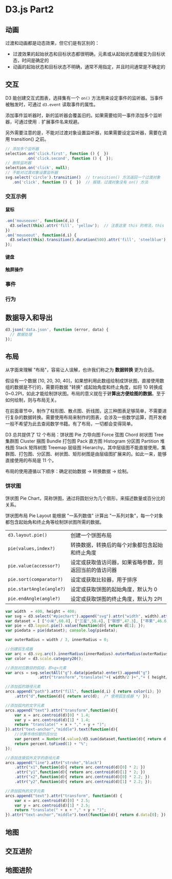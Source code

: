 # D3.js Part2

<script src="https://d3js.org/d3.v3.min.js"></script>

## 动画

过渡和动画都是动态效果，但它们是有区别的：
  * 过渡效果的起始状态和目标状态都很明确，元素或从起始状态缓缓变为目标状态，时间是确定的
  * 动画的起始状态和目标状态不明确，通常不用指定，并且时间通常是不确定的

## 交互

D3 能创建交互式图表，选择集有一个 `on()` 方法用来设定事件的监听器。当事件被触发时，可通过 `d3.event` 读取事件的属性。

添加事件监听器时，新的监听器会覆盖旧的。如果需要给同一事件添加多个监听器，可通过使用 `.` 扩展事件名来规避。

另外需要注意的是，不能对过渡对象设置监听器，如果需要设定监听器，需要在调用 transition() 之前。

```js
// 添加多个监听器
selection.on('click.first', function () {  })
         .on('click.second', function () {  });
// 删除监听器
selection.on('click', null);
// 不能对过渡对象设置监听器
svg.select('circle').transition()  // transition() 方法返回一个过渡对象
   .on('click', function () {  })  // 报错，过渡对象没有 on() 方法
```

### 交互示例

#### 鼠标

```js
.on('mouseover', function(d,i) {
  d3.select(this).attr('fill', 'yellow');  // 注意这里 this 的用法，this 指向事件被触发元素
})
.on('mouseout', function(d,i) {
  d3.select(this).transition().duration(500).attr('fill', 'steelblue');
});
```

#### 键盘

#### 触屏操作

### 事件

### 行为

## 数据导入和导出

```js
d3.json('data.json', function (error, data) {
  // 数据处理
});
```

## 布局

从字面来理解 "布局"，容易让人误解，也许我们称之为 **数据转换** 更为合适。

假设有一个数据 [10, 20, 30, 40]，如果想利用此数组绘制成饼状图，直接使用数组的数据是不行的，需要将数据 "转换" 成起始角度和终止角度，如将 10 转换成 0~0.2PI，如此才能绘制饼状图。布局的意义就在于**计算出方便绘图的数据**。至于如何绘制，则与布局无关。

在前面章节中，制作了柱形图、散点图、折线图，这三种图表足够简单，不需要进行复杂的数据转换。需要使用布局来制作的图表，会涉及一些数学运算，而开发者一般不希望为此去查阅数学书籍。有了布局，一切都会变得简单。

D3 总共提供了 12 个布局：饼状图 Pie 力导向图 Force 弦图 Chord 树状图 Tree 集群图 Cluster 捆图 Bundle 打包图 Pack 直方图 Histogram 分区图 Partition 堆栈图 Stack 矩阵树图 Treemap 层级图 Hierarchy。其中层级图不能直接使用，集群图、打包图、分区图、树状图、矩形树图是由层级图扩展来的。如此一来，能够直接使用的布局是 11 个。

布局的使用遵循以下顺序：确定初始数据 -> 转换数据 -> 绘制。

### 饼状图

饼状图 Pie Chart，简称饼图，通过将圆划分为几个扇形，来描述数量或百分比的关系。

饼状图布局 Pie Layout 能根据 "一系列数值" 计算出 "一系列对象"，每一个对象都包含起始角和终止角等绘制饼状图所需的数据。

|||
|---------------------------|----------------------------------------------------------------------
| `d3.layout.pie()`         | 创建一个饼图布局
| `pie(values,index?)`      | 转换数据，转换后的每个对象都包含起始和终止角度
| `pie.value(accessor?)`    | 设定或获取值访问器，如果省略参数，则返回当前的值访问器
| `pie.sort(comparator?)`   | 设定或获取比较器，用于排序
| `pie.startAngle(angle?)`  | 设定或获取饼图的起始角度，默认为 0
| `pie.endAngle(angle?)`    | 设定或获取饼图的终止角度，默认为 2PI

<div id="piechart"></div>
<script>
(function drawPie() {
  if (typeof(d3) === 'undefined') { return setTimeout(drawPie, 150); }
  var width  = 400, height = 400;
  var svg = d3.select("#piechart").append("svg").attr("width", width).attr("height", height);
  var dataset = [ ["小米",60.8], ["三星",58.4], ["联想",47.3], ["苹果",46.6], ["华为",41.3], ["酷派",40.1] ];
  var pie = d3.layout.pie().value(function(d){ return d[1]; });
  var piedata = pie(dataset); console.log(piedata);

  var outerRadius = width / 3, innerRadius = 0;

  //创建弧生成器
  var arc = d3.svg.arc().innerRadius(innerRadius).outerRadius(outerRadius);
  var color = d3.scale.category20();

  //添加对应数目的弧组，即<g>元素
  var arcs = svg.selectAll("g").data(piedata).enter().append("g")
                .attr("transform","translate("+( width/2 )+","+ ( height/2 ) +")");

  //添加弧的路径元素
  arcs.append("path").attr("fill", function(d,i) { return color(i); })
      .attr("d",function(d){ return arc(d);  /* 使用弧生成器 */ });

  //添加弧内的文字元素
  arcs.append("text").attr("transform",function(d){
      var x = arc.centroid(d)[0] * 1.4;
      var y = arc.centroid(d)[1] * 1.4;
      return "translate(" + x + "," + y + ")";
  }).attr("text-anchor","middle").text(function(d){
      //计算市场份额的百分比
      var percent = Number(d.value)/d3.sum(dataset,function(d){ return d[1]; }) * 100;
      return percent.toFixed(1) + "%";
  });

  //添加连接弧外文字的直线元素
  arcs.append("line").attr("stroke","black")
      .attr("x1",function(d){ return arc.centroid(d)[0] * 2; })
      .attr("y1",function(d){ return arc.centroid(d)[1] * 2; })
      .attr("x2",function(d){ return arc.centroid(d)[0] * 2.2; })
      .attr("y2",function(d){ return arc.centroid(d)[1] * 2.2; });

  //添加弧外的文字元素
  arcs.append("text").attr("transform", function(d) {
      var x = arc.centroid(d)[0] * 2.5;
      var y = arc.centroid(d)[1] * 2.5;
      return "translate(" + x + "," + y + ")";
  }).attr("text-anchor","middle").text(function(d){ return d.data[0]; });
})();
</script>

```js
var width  = 400, height = 400;
var svg = d3.select("#piechart").append("svg").attr("width", width).attr("height", height);
var dataset = [ ["小米",60.8], ["三星",58.4], ["联想",47.3], ["苹果",46.6], ["华为",41.3], ["酷派",40.1] ];
var pie = d3.layout.pie().value(function(d){ return d[1]; });
var piedata = pie(dataset); console.log(piedata);

var outerRadius = width / 3, innerRadius = 0;

//创建弧生成器
var arc = d3.svg.arc().innerRadius(innerRadius).outerRadius(outerRadius);
var color = d3.scale.category20();

//添加对应数目的弧组，即<g>元素
var arcs = svg.selectAll("g").data(piedata).enter().append("g")
              .attr("transform","translate("+( width/2 )+","+ ( height/2 ) +")");

//添加弧的路径元素
arcs.append("path").attr("fill", function(d,i) { return color(i); })
    .attr("d",function(d){ return arc(d);  /* 使用弧生成器 */ });

//添加弧内的文字元素
arcs.append("text").attr("transform",function(d){
    var x = arc.centroid(d)[0] * 1.4;
    var y = arc.centroid(d)[1] * 1.4;
    return "translate(" + x + "," + y + ")";
}).attr("text-anchor","middle").text(function(d){
    //计算市场份额的百分比
    var percent = Number(d.value)/d3.sum(dataset,function(d){ return d[1]; }) * 100;
    return percent.toFixed(1) + "%";
});

//添加连接弧外文字的直线元素
arcs.append("line").attr("stroke","black")
    .attr("x1",function(d){ return arc.centroid(d)[0] * 2; })
    .attr("y1",function(d){ return arc.centroid(d)[1] * 2; })
    .attr("x2",function(d){ return arc.centroid(d)[0] * 2.2; })
    .attr("y2",function(d){ return arc.centroid(d)[1] * 2.2; });

//添加弧外的文字元素
arcs.append("text").attr("transform", function(d) {
    var x = arc.centroid(d)[0] * 2.5;
    var y = arc.centroid(d)[1] * 2.5;
    return "translate(" + x + "," + y + ")";
}).attr("text-anchor","middle").text(function(d){ return d.data[0]; });
```

## 地图

## 交互进阶

## 地图进阶



